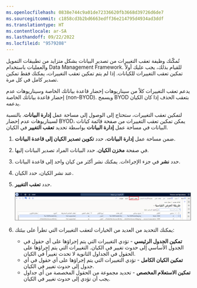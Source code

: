 ```yaml
---
ms.openlocfilehash: 0838e744c9a01de72336620fb3668d39726d6de7
ms.sourcegitcommit: c1858cd3b2bd6663edff36e214795d4934ad3ddf
ms.translationtype: HT
ms.contentlocale: ar-SA
ms.lasthandoff: 09/22/2022
ms.locfileid: "9579208"
---
```

تُمكّنك وظيفة تعقب التغييرات من تصدير البيانات بشكل متزايد من تطبيقات التمويل والعمليات باستخدام Data Management Framework.
للقيام بذلك، يجب عليك أولاً تمكين تعقب التغييرات للكيانات. إذا لم يتم تمكين تعقب التغييرات، يمكنك فقط تمكين تصدير كامل في كل مرة. 

يدعم تعقب التغييرات كلاً من سيناريوهات إحضار قاعدة بياناتك الخاصة وسيناريوهات عدم إحضار قاعدة بياناتك الخاصة (non-BYOD). ويسمح BYOD بتعقب الحذف إذا كان الكيان يدعمه.

لتمكين تعقب التغييرات، ستحتاج إلى الوصول إلى مساحة عمل **إدارة البيانات**. بالنسبة لسيناريوهات عدم إحضار BYOD، يمكن تمكين تعقب التغييرات من صفحة قائمة كيانات البيانات في مساحة عمل **إدارة البيانات** بواسطة تحديد **تعقب التغيير** في الكيان.

1.  ضمن مساحة عمل **إدارة البيانات**، حدد **تكوين تصدير الكيان إلى قاعدة البيانات**.
2.  في صفحة **مخزن الكيان**، حدد البيانات المراد تصدير البيانات إليها.
3.  حدد **نشر** في جزء الإجراءات. يمكنك نشر أكثر من كيان واحد إلى قاعدة البيانات.
4.  عند نشر الكيان، حدد الكيان.
5.  حدد **تعقب التغيير**. 

    [ ![تعرض لقطة الشاشة هذه مساحة عمل إدارة البيانات، وتميز خيار تعقب التغيير في جزء الإجراءات.](../media/workspace-change-tracking.png) ](../media/workspace-change-tracking.png#lightbox)
6.  يمكنك التحديد من العديد من الخيارات لتعقب التغييرات التي تطرأ على بيئتك:
    -  **تمكين الجدول الرئيسي** - تؤدي التغييرات التي يتم إجراؤها على أي حقول في الجدول الأساسي إلى حدوث تغيير في الكيان. التغييرات التي يتم إجراؤها على الحقول في الجداول الثانوية لا تحدث تغييراً في الكيان.
    -  **تمكين الكيان الكامل** - تؤدي التغييرات التي يتم إجراؤها على أي حقول في أي جدول إلى حدوث تغيير في الكيان.
    -  **تمكين الاستعلام المخصص** - تحديد مجموعة من الحقول المخصصة من أي جداول يجب أن تؤدي إلى حدوث تغيير في الكيان.
